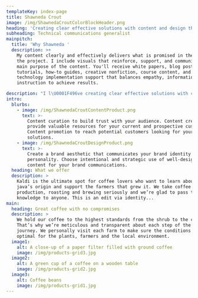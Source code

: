 ```yaml
---
templateKey: index-page
title: Shawneda Crout
image: /img/ShawnedaCroutColorBlockHeader.png
heading: 'Creating clear effective solutions with content and design thinking. '
subheading: Technical communications generalist
mainpitch:
  title: 'Why Shawneda '
  description: >+
    My content clearly and effectively delivers what is promised in the title of
    the project. I include visuals that reinforce, support, and communicate the
    main purpose of the content. You'll receive white papers, blog posts,
    tutorials, how-to guides, creative nonfiction, course content, and
    technology implementation support that balances empathy, information, and
    instruction to achieve results.  

description: "I l\U0001F496ve creating clear effective solutions with content and design. I discovered this while writing more than 20 books, designing and teaching several courses, blogging, and recording podcasts. My professional and personal experiences have taught me that clear effective communication is the foundation to achieving your goals. Self-publishing charted my unconventional path into STEM. Each story, website design, brand redesign, and book cover served as a guidepost that led to earning my Masters in English, Technical Communication with a concentration on empathetic digital experiences and instructional design."
intro:
  blurbs:
    - image: /img/ShawnedaCroutContentProduct.png
      text: >-
        Content curation to build trust with your audience. Content creation to
        provide valuable resources for your current and prospective customers.
        Content promotion to reach potential customers looking for your
        solutions. 
    - image: /img/ShawnedaCroutDesignProduct.png
      text: >-
        Create a brand aesthetic that communicates your brand identity and brand
        personality. Choose intentional and strategic use of well-designed
        content for your brand communications.
  heading: What we offer
  description: >
    Kaldi is the ultimate spot for coffee lovers who want to learn about their
    java’s origin and support the farmers that grew it. We take coffee
    production, roasting and brewing seriously and we’re glad to pass that
    knowledge to anyone. This is an edit via identity...
main:
  heading: Great coffee with no compromises
  description: >
    We hold our coffee to the highest standards from the shrub to the cup.
    That’s why we’re meticulous and transparent about each step of the coffee’s
    journey. We personally visit each farm to make sure the conditions are
    optimal for the plants, farmers and the local environment.
  image1:
    alt: A close-up of a paper filter filled with ground coffee
    image: /img/products-grid3.jpg
  image2:
    alt: A green cup of a coffee on a wooden table
    image: /img/products-grid2.jpg
  image3:
    alt: Coffee beans
    image: /img/products-grid1.jpg
---
```


